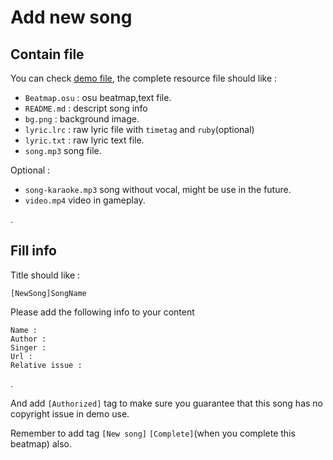 # Add new song

## Contain file

You can check [demo file](https://github.com/osu-Karaoke/sample-beatmap/tree/master/v1/%E3%82%B7%E3%83%A3%E3%82%A4%E3%83%8B%E3%83%B3%E3%82%B0%E3%82%B9%E3%82%BF%E3%83%BC), the complete resource file should like : 

- `Beatmap.osu` : osu beatmap,text file.
- `README.md` : descript song info
- `bg.png` : background image.
- `lyric.lrc` : raw lyric file with `timetag` and `ruby`(optional)
- `lyric.txt` : raw lyric text file.
- `song.mp3` song file.

Optional : 

- `song-karaoke.mp3` song without vocal, might be use in the future.
- `video.mp4` video in gameplay.

.

## Fill info

Title should like : 

```
[NewSong]SongName
```

Please add the following info to your content

```
Name : 
Author : 
Singer : 
Url : 
Relative issue : 
```

.

And add `[Authorized]` tag to make sure you guarantee that this song has no copyright issue in demo use.

Remember to add tag `[New song]` `[Complete]`(when you complete this beatmap) also.
